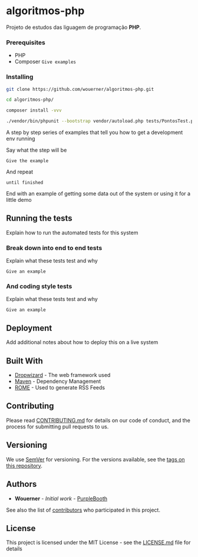 # algoritmos-php

Projeto de estudos das liguagem de programação **PHP**.

### Prerequisites

* PHP
* Composer
``
Give examples
``

### Installing


```sh
git clone https://github.com/wouerner/algoritmos-php.git
```

```sh
cd algoritmos-php/
```

```sh
composer install -vvv
```

```sh
./vendor/bin/phpunit --bootstrap vendor/autoload.php tests/PontosTest.php

```


A step by step series of examples that tell you how to get a development env running

Say what the step will be

``
Give the example
``

And repeat

``
until finished
``

End with an example of getting some data out of the system or using it for a little demo

## Running the tests

Explain how to run the automated tests for this system

### Break down into end to end tests

Explain what these tests test and why

``
Give an example
``

### And coding style tests

Explain what these tests test and why

``
Give an example
``

## Deployment

Add additional notes about how to deploy this on a live system

## Built With

* [Dropwizard](http://www.dropwizard.io/1.0.2/docs/) - The web framework used
* [Maven](https://maven.apache.org/) - Dependency Management
* [ROME](https://rometools.github.io/rome/) - Used to generate RSS Feeds

## Contributing

Please read [CONTRIBUTING.md](https://gist.github.com/PurpleBooth/b24679402957c63ec426) for details on our code of conduct, and the process for submitting pull requests to us.

## Versioning

We use [SemVer](http://semver.org/) for versioning. For the versions available, see the [tags on this repository](https://github.com/your/project/tags). 

## Authors

* **Wouerner** - *Initial work* - [PurpleBooth](https://github.com/wouerner)

See also the list of [contributors](https://github.com/your/project/contributors) who participated in this project.

## License

This project is licensed under the MIT License - see the [LICENSE.md](LICENSE.md) file for details
